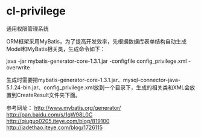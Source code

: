 cl-privilege
==================

通用权限管理系统


ORM框架采用MyBatis，为了提高开发效率，先根据数据库表单结构自动生成Model和MyBatis相关类，生成命令如下：

java -jar mybatis-generator-core-1.3.1.jar -configfile config_privilege.xml -overwrite

生成时需要把mybatis-generator-core-1.3.1.jar、mysql-connector-java-5.1.24-bin.jar、config_privilege.xml放到一个目录下，生成的相关类和XML会放置到CreateResult文件夹下面。

参考网址：
http://www.mybatis.org/generator/
http://pan.baidu.com/s/1qW98L0C
http://qiuguo0205.iteye.com/blog/819100
http://jadethao.iteye.com/blog/1726115